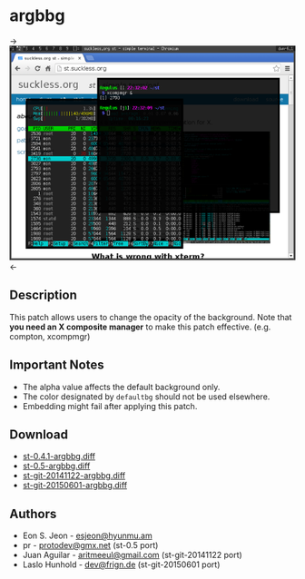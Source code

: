 argbbg
======

->[![Screenshot](st-argbbg-s.png)](st-argbbg.png)<-

## Description ##
This patch allows users to change the opacity of the background.
Note that **you need an X composite manager** to make this patch effective. (e.g. compton, xcompmgr)

## Important Notes ##
 - The alpha value affects the default background only.
 - The color designated by `defaultbg` should not be used elsewhere.
 - Embedding might fail after applying this patch.

## Download ##
 * [st-0.4.1-argbbg.diff](st-0.4.1-argbbg.diff)
 * [st-0.5-argbbg.diff](st-0.5-argbbg.diff)
 * [st-git-20141122-argbbg.diff](st-git-20141122-argbbg.diff)
 * [st-git-20150601-argbbg.diff](st-git-20150601-argbbg.diff)

## Authors ##
 * Eon S. Jeon - esjeon@hyunmu.am
 * pr - protodev@gmx.net (st-0.5 port)
 * Juan Aguilar - aritmeeul@gmail.com (st-git-20141122 port)
 * Laslo Hunhold - dev@frign.de (st-git-20150601 port)
